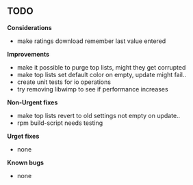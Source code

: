 
## TODO

**Considerations**
* make ratings download remember last value entered

**Improvements**
* make it possible to purge top lists, might they get corrupted
* make top lists set default color on empty, update might fail..
* create unit tests for io operations
* try removing libwimp to see if performance increases

**Non-Urgent fixes**
* make top lists revert to old settings not empty on update..
* rpm build-script needs testing

**Urget fixes**
* none

**Known bugs**
* none

